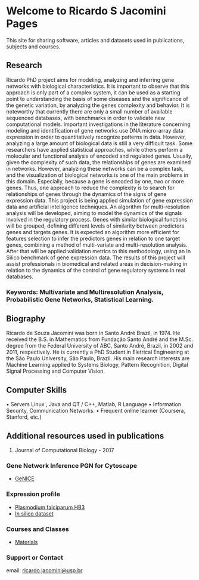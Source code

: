 # Welcome to **Ricardo S Jacomini** Pages

This site for sharing software, articles and datasets used in publications, subjects and courses.

## Research
Ricardo PhD project aims for modeling, analyzing and inferring gene networks with biological characteristics. It is important to observe that this approach is only part of a complex system, it can be used as a starting point to understanding the basis of some diseases and the significance of the genetic variation, by analyzing the genes complexity and behavior. It is noteworthy that currently there are only a small number of available sequenced databases, with benchmarks in order to validate new computational models. Important investigations in the literature concerning modeling and identification of gene networks use DNA micro-array data expression in order to quantitatively recognize patterns in data. However, analyzing a large amount of biological data is still a very difficult task.
Some researchers have applied statistical approaches, while others perform a molecular and functional analysis of encoded and regulated genes. Usually, given the complexity of such data, the relationships of genes are examined in networks. However, analyzing these networks can be a complex task, and the visualization of biological networks is one of the main problems in this domain. Especially, because a gene is encoded by one, two or more genes. Thus, one approach to reduce the complexity is to search for relationships of genes through the dynamics of the signs of gene expression data.
This project is being applied simulation of gene expression data and artificial intelligence techniques. An algorithm for multi-resolution analysis will be developed, aiming to model the dynamics of the signals involved in the regulatory process. Genes with similar biological functions will be grouped, defining different levels of similarity between predictors genes and targets genes. It is expected an algorithm more efficient for features selection to infer the predictors genes in relation to one target genes, combining a method of multi-variate and multi-resolution analysis. After that will be applied validation metrics to this methodology, using an In Silico benchmark of gene expression data. The results of this project will assist professionals in biomedical and related areas in decision-making in relation to the dynamics of the control of gene regulatory systems in real databases.


### Keywords: Multivariate and Multiresolution Analysis, Probabilistic Gene Networks, Statistical Learning.


## Biography
Ricardo de Souza Jacomini was born in Santo André Brazil, in 1974. He received the B.S. in Mathematics from Fundação Santo André and the M.Sc. degree from the Federal University of ABC, Santo André, Brazil, in 2002 and 2011, respectively. He is currently a PhD Student in Eletrical Engineering at the São Paulo University, São Paulo, Brazil. His main research interests are Machine Learning applied to Systems Biology, Pattern Recognition, Digital Signal Processing and Computer Vision. 

## Computer Skills
• Servers Linux , Java and QT / C++, Matlab, R Language 
• Information Security, Communication Networks.
• Frequent online learner (Coursera, Stanford, etc.)

## Additional resources used in publications


1. Journal of Computational Biology  - 2017

### Gene Network Inference PGN for Cytoscape
  - [GeNICE](https://www.dropbox.com/sh/h8bvfsuaneh9w9q/AAByFKO5nwZ1inwwmWJfqbWVa?dl=0/genia-1.0.53.jar)

### Expression profile
  - [Plasmodium falciparum HB3](https://www.dropbox.com/sh/h8bvfsuaneh9w9q/AAByFKO5nwZ1inwwmWJfqbWVa?dl=0/plasmodium.xls)
  - [In silico dataset](https://www.dropbox.com/sh/h8bvfsuaneh9w9q/AAByFKO5nwZ1inwwmWJfqbWVa?dl=0/dream.txt)




### Courses and Classes

- [Materials]()

 


### Support or Contact

email: ricardo.jacomini@usp.br
